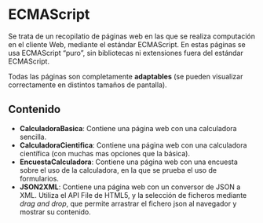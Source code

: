 # ECMAScript
Se trata de un recopilatio de páginas web en las que se realiza computación en el cliente Web, mediante el estándar ECMAScript.
En estas páginas se usa ECMAScript “puro”, sin bibliotecas ni extensiones fuera del estándar ECMAScript.

Todas las páginas son completamente **adaptables** (se pueden visualizar correctamente en distintos tamaños de pantalla).

## Contenido
- **CalculadoraBasica**: Contiene una página web con una calculadora sencilla.
- **CalculadoraCientifica**: Contiene una página web con una calculadora científica (con muchas mas opciones que la básica).
- **EncuestaCalculadora**: Contiene una página web con una encuesta sobre el uso de la calculadora, en la que se prueba el uso de formularios.
- **JSON2XML**: Contiene una página web con un conversor de JSON a XML. Utiliza el API File de HTML5, y la selección de ficheros mediante *drag and drop*, que permite arrastrar el fichero json al navegador y mostrar su contenido.
